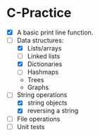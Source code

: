 # C-Practice

- [x] A basic print line function.
- [ ] Data structures:
    - [x] Lists/arrays
    - [ ] Linked lists
    - [x] Dictionaries
    - [ ] Hashmaps
    - Trees
    - Graphs
- [ ] String operations
    - [x] string objects
    - [x] reversing a string
- [ ] File operations
- [ ] Unit tests
